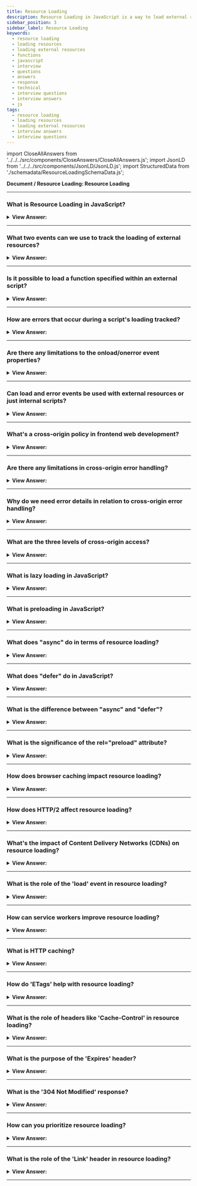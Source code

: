 ```yaml
---
title: Resource Loading
description: Resource Loading in JavaScript is a way to load external resources asynchronously. - JavaScript Interview Questions & Answers
sidebar_position: 3
sidebar_label: Resource Loading
keywords:
  - resource loading
  - loading resources
  - loading external resources
  - functions
  - javascript
  - interview
  - questions
  - answers
  - response
  - technical
  - interview questions
  - interview answers
  - js
tags:
  - resource loading
  - loading resources
  - loading external resources
  - interview answers
  - interview questions
---
```


import CloseAllAnswers from '../../../src/components/CloseAnswers/CloseAllAnswers.js';
import JsonLD from '../../../src/components/JsonLD/JsonLD.js';
import StructuredData from './schemadata/ResourceLoadingSchemaData.js';

<JsonLD data={StructuredData} />

<head>
  <title>Resource Loading | JavaScript Frontend Developer Interview</title>
</head>

**Document / Resource Loading: Resource Loading**

<CloseAllAnswers />

---

### What is Resource Loading in JavaScript?

<details>
  <summary><strong>View Answer:</strong></summary>
  <div>
  <div><strong>Interview Response:</strong> It's the process of loading external resources like images, scripts, stylesheets, etc., which are necessary for the proper functioning of a web application.
  </div><br />
  <div><strong>Technical Details:</strong> When it comes to web development, loading external resources such as images, scripts, and stylesheets is crucial to ensure that the web application functions properly. This process is known as resource loading, and it's essential to make sure that all necessary files are available before the page can be displayed. Depending on the requirements of the application, there are various techniques to load resources in the most optimal way possible. Regardless of the approach used, it's vital to minimize latency and improve the user experience.
  </div>
  </div>
</details>

---

### What two events can we use to track the loading of external resources?

<details>
  <summary><strong>View Answer:</strong></summary>
  <div>
  <div><strong>Interview Response:</strong> In JavaScript, there are two primary events for monitoring resource loading. The first is the "load" event, which triggers once the resource has finished loading. The second is the "error" event, which triggers when loading fails.
    </div><br/>
  <div><strong>Technical Details:</strong> As a developers, we have the capability to monitor the loading of external resources, such as scripts, iframes, and pictures, through the use of the browser. This can be achieved by utilizing two key events: onload and onerror. The onload event is triggered when an object is successfully loaded, while the onerror event is activated when there is an error encountered while loading an external file, such as a document or image.
    </div><br />
  <div><strong className="codeExample">Code Example:</strong><br /><br />

  <div></div>

```js
let img = new Image();

img.src = "https://example.com/some-image.jpg";

img.addEventListener('load', function() {
    console.log('Image has loaded successfully');
});

img.addEventListener('error', function() {
    console.error('An error occurred while loading the image');
});

```

  </div>
  </div>
</details>

---

### Is it possible to load a function specified within an external script?

<details>
  <summary><strong>View Answer:</strong></summary>
  <div>
  <div><strong>Interview Response:</strong> Yes, we can use the script.onload event, to handle the invocation of the function. It triggers after the script is completely loaded and executed. So, in onload we can use script variables, run functions, and other implementations.
    </div><br />
  <div><strong className="codeExample">Code Example:</strong><br /><br />

  <div></div>

```js
let script = document.createElement('script');

// can load any script, from any domain
script.src = 'https://cdnjs.cloudflare.com/ajax/libs/lodash.js/4.3.0/lodash.js';
document.head.append(script);

script.onload = function () {
  // the script creates a variable "_"
  console.log(_.VERSION); // shows library version
};
```

  </div>
  </div>
</details>

---

### How are errors that occur during a script's loading tracked?

<details>
  <summary><strong>View Answer:</strong></summary>
  <div>
  <div><strong>Interview Response:</strong> Errors that occur during the loading of the script can be tracked in an error event using the 'script.onerror' property. In the case of HTTP errors, we do not know if it was an error 404 or 500 or something else, just that the loading has failed.
    </div><br />
  <div><strong className="codeExample">Code Example:</strong><br /><br />

  <div></div>

```js
let script = document.createElement('script');
script.src = 'https://example.com/404.js'; // no such script
document.head.append(script);

script.onerror = function () {
  console.log('Error loading ' + this.src); // Error loading https://example.com/404.js
};
```

  </div>
  </div>
</details>

---

### Are there any limitations to the onload/onerror event properties?

<details>
  <summary><strong>View Answer:</strong></summary>
  <div>
  <div><strong>Interview Response:</strong> Yes, limitations exist. `onload` and `onerror` can't catch errors from syntax issues within scripts or track loading of resources that don't fire load/error events. Errors that may occur during script processing and execution are out of scope for these events.
    </div>

---

:::note
The onload event triggers if a script is successfully loaded, even with programming mistakes. We can use the window.onerror global handler to track script errors.
:::

  </div>
</details>

---

### Can load and error events be used with external resources or just internal scripts?

<details>
  <summary><strong>View Answer:</strong></summary>
  <div>
  <div><strong>Interview Response:</strong> The `load` and `error` events are not limited to internal scripts. They can be used with other external resources such as images, stylesheets, and other media.
    </div><br />
  <div><strong>Technical Response:</strong> The load and error events also work for other resources, basically for any resource that has an external src. There are some limitations in functionality based on the type of source getting loaded. Most resources start loading when they load in the document. But &#8249;img&#8250; is an exception. It starts loading when it retrieves a src (*). For &#8249;iframe&#8250;, the iframe.onload event triggers when the iframe loading finishes, both for successful load and in case of an error. That is for historical purposes.
    </div><br />
  <div><strong className="codeExample">Code Example:</strong><br /><br />

  <div></div>

```js
let img = document.createElement('img');
img.src = 'https://js.cx/clipart/train.gif'; // (*)

img.onload = function () {
  console.log(`Image loaded, size ${img.width}x${img.height}`);
};

img.onerror = function () {
  console.log('Error occurred while loading image');
};
```

  </div>
  </div>
</details>

---

### What's a cross-origin policy in frontend web development?

<details>
  <summary><strong>View Answer:</strong></summary>
  <div>
  <div><strong>Interview Response:</strong> In frontend web development, Cross-Origin Resource Sharing (CORS) is a mechanism that allows many resources (e.g., fonts, JavaScript, etc.) on a web page to be requested from another domain outside the domain from which the resource originated.
    </div><br/>
  <div><strong>Technical Response:</strong> There is a rule: scripts from one site cannot access the other site's contents. So, a script at https://facebook.com cannot read the user’s mailbox at https://gmail.com. Or, to be more precise, one origin (domain/port/protocol triplet) cannot access the content from another one. So even if we have a subdomain or just another port, these are different origins with no access to each other.
    </div><br />
  <div><strong className="codeExample">Code Example:</strong><br /><br />

  <div></div>

A simple example is fetching data from a different domain.

```javascript
fetch('https://api.different-domain.com/data')
  .then(response => response.json())
  .then(data => console.log(data))
  .catch(error => console.log('An error occurred:', error));
```

In this case, the server `https://api.different-domain.com` must include the appropriate CORS headers to allow the request. The server could respond with headers like:

```html
Access-Control-Allow-Origin: https://your-domain.com
```

This tells the browser that it's okay to make a request from `https://your-domain.com` to `https://api.different-domain.com`.

However, without the appropriate server configuration, the CORS policy will block the request. You would see an error in your browser's console along the lines of:

```html
Access to fetch at 'https://api.different-domain.com/data' from origin 'https://your-domain.com' has been blocked by CORS policy: No 'Access-Control-Allow-Origin' header is present on the requested resource.
```

That's why it's important to properly set up your server's CORS policy when you expect to serve resources to different domains.

---

:::note
Note: This is a simplified explanation. The actual CORS policy and implementation can be more complex and involves other headers as well, like `Access-Control-Allow-Methods`, `Access-Control-Allow-Headers`, `Access-Control-Max-Age`, etc.
:::

  </div>
  </div>
</details>

---

### Are there any limitations in cross-origin error handling?

<details>
  <summary><strong>View Answer:</strong></summary>
  <div>
  <div><strong>Interview Response:</strong> Yes, cross-origin scripts without the correct CORS headers return only a generic error message due to security reasons, hiding detailed information about the error.
    </div><br />
  <div><strong>Technical Details:</strong> When dealing with cross-origin scripts, the error information that you can receive from a window's `onerror` event handler is restricted due to the same-origin policy, and this is a key limitation in cross-origin error handling. In the case of a script error occurring in a file hosted from a different origin, instead of receiving detailed error information, you will receive a generic "Script error." message with null or non-descriptive values for the other parameters (URL, line number, etc.).
    </div><br />
  <div><strong className="codeExample">Consider the following example:</strong><br /><br />

  <div></div>

```javascript
window.onerror = function(message, url, lineNo, colNo, error) {
    console.log('Error:', message, 'Script:', url, 'Line:', lineNo, 'Column:', colNo, 'Error object:', error);
    return true;
};

var script = document.createElement('script');
script.src = "https://different-domain.com/some-script.js";
document.body.appendChild(script);
```

If the script at "<https://different-domain.com/some-script.js>" encounters an error and the server doesn't allow for proper CORS configuration, your `onerror` handler would log something like:

```
Error: Script error. Script:  Line: 0 Column: 0 Error object: null
```

To handle cross-origin errors effectively, you need to set the `crossorigin` attribute on the script tag and ensure the server responds with appropriate CORS headers.

Here's how you can modify the script tag:

```javascript
window.onerror = function(message, url, lineNo, colNo, error) {
    console.log('Error:', message, 'Script:', url, 'Line:', lineNo, 'Column:', colNo, 'Error object:', error);
    return true;
};

var script = document.createElement('script');
script.src = "https://different-domain.com/some-script.js";
script.crossOrigin = "anonymous"; // New line
document.body.appendChild(script);
```

Now, if the server includes `Access-Control-Allow-Origin: *` (or the specific origin instead of `*`) in its headers, you will receive full error details in your `onerror` handler, even if the script is loaded from a different origin. This can greatly enhance your ability to debug cross-origin scripts.

  </div>
  </div>
</details>

---

### Why do we need error details in relation to cross-origin error handling?

<details>
  <summary><strong>View Answer:</strong></summary>
  <div>
  <div><strong>Interview Response:</strong> Detailed error information is vital for identifying issues in cross-origin scripts. Without it, developers might not understand the cause of issues, making debugging difficult.
    </div><br/>
  <div><strong>Technical Details:</strong> There are many services (and we can build our own) that listen for global errors using window.onerror, save errors, and provide an interface to access and analyze them. That is great, as we can see actual errors triggered by our users. But if a script comes from another origin, then there is not much information about its errors, as we’ve just seen.
    </div>
  </div>
</details>

---

### What are the three levels of cross-origin access?

<details>
  <summary><strong>View Answer:</strong></summary>
  <div>
  <div><strong>Interview Response:</strong> The three levels of cross-origin access are: No access (Same-Origin Policy), Access with credentials (CORS with credentials), and Full access (CORS without credentials).
    </div><br />
  <div><strong>Technical Response:</strong> There are three levels of cross-origin access including no cross-origin attribute, crossorigin = "anonymous", and crossorigin = "use-credentials". In the first level, no cross-origin attribute does not allow or strictly prohibits cross-origin access. The second level is access allowed if the server responds with the header Access-Control-Allow-Origin with * or our origin. The browser does not send authorization information and cookies to the remote server. The last level of cross-origin use credentials that allow access if the server returns the headers Access-Control-Allow-Origin with our origin and Access-Control-Allow-Credentials: true. The browser communicates with the remote server by sending authorization information and cookies.
    </div><br />
  <div><strong className="codeExample">Code Example:</strong> crossorigin = "anonymous"<br /><br />

  <div></div>

```html
<script>
  window.onerror = function (message, url, line, col, errorObj) {
    console.log(`${message}\n${url}, ${line}:${col}`);
  };
</script>
<script
  crossorigin="anonymous"
  src="https://cors.javascript.info/article/onload-onerror/crossorigin/error.js"
></script>
```

This example uses the `fetch` API to make a cross-origin request:

```javascript
fetch('https://example.com/data', {
    method: 'GET',
    mode: 'cors', 
    credentials: 'include',
})
.then(response => response.json())
.then(data => console.log(data))
.catch(error => console.log('Error:', error));
```

This example makes a GET request to '<https://example.com/data>'. The `mode` is set to 'cors' to indicate a CORS request, and `credentials` is set to 'include' to send cookies with the request if they exist.

  </div>
  </div>
</details>

---

### What is lazy loading in JavaScript?

<details>
  <summary><strong>View Answer:</strong></summary>
  <div>
  <div><strong>Interview Response:</strong> Lazy loading is a design pattern that defers initialization of an object until the point at which it is needed. It can contribute to efficiency in a program's operation if properly and appropriately used.</div><br />
  <div><strong className="codeExample">Code Example:</strong><br /><br />

  <div></div>

Here is an example of lazy loading in JavaScript using the Intersection Observer API, which is useful for loading images as they appear in the viewport:

```javascript
// HTML
<img class="lazyload" data-src="image.jpg" alt="Lazy Loaded Image">

// JavaScript
document.addEventListener("DOMContentLoaded", function() {
  var lazyImages = [].slice.call(document.querySelectorAll("img.lazyload"));

  if ("IntersectionObserver" in window) {
    let lazyImageObserver = new IntersectionObserver(function(entries, observer) {
      entries.forEach(function(entry) {
        if (entry.isIntersecting) {
          let lazyImage = entry.target;
          lazyImage.src = lazyImage.dataset.src;
          lazyImage.classList.remove("lazyload");
          lazyImageObserver.unobserve(lazyImage);
        }
      });
    });

    lazyImages.forEach(function(lazyImage) {
      lazyImageObserver.observe(lazyImage);
    });
  } else {
    // Fallback for browsers without IntersectionObserver support
  }
});
```

In this script, an `IntersectionObserver` is used to watch all images with the class `lazyload`. When one of these images comes into the viewport, the `src` attribute is replaced by the `data-src` attribute, loading the image. Then, the image is removed from the observer's watch list.

  </div>
  </div>
</details>

---

### What is preloading in JavaScript?

<details>
  <summary><strong>View Answer:</strong></summary>
  <div>
  <div><strong>Interview Response:</strong> Preloading is a technique used to load certain data or files before they are needed, like images, scripts, or stylesheets. This can improve performance by reducing load times when the resources are used.
</div><br />
  <div><strong className="codeExample">Code Example:</strong><br /><br />

  <div></div>

Preloading can be done in different ways in JavaScript, here's an example on how you could preload an image:

```javascript
let img = new Image();
img.src = "image.jpg";
```

The browser will start loading the image in the background without rendering it, ready for when it's needed.

To preload a script, you can use the `preload` attribute in a `link` element:

```html
<link rel="preload" href="script.js" as="script">
```

This tells the browser to start loading the script as soon as possible without executing it. It will be fetched as soon as the browser is idle.

And you can also use JavaScript to add this element:

```javascript
let link = document.createElement('link');
link.rel = "preload";
link.href = "script.js";
link.as = "script";
document.head.appendChild(link);
```

---

:::note
Note: Ensure you're using preloading judiciously, as too much preloading can degrade the initial page load performance.
:::

  </div>
  </div>
</details>

---

### What does "async" do in terms of resource loading?

<details>
  <summary><strong>View Answer:</strong></summary>
  <div>
  <div><strong>Interview Response:</strong> "Async" allows a script to be downloaded in the background without blocking the page rendering.</div><br />
  <div><strong className="codeExample">Code Example:</strong><br /><br />

  <div></div>

Here is a simple example of how you would use the `async` attribute in HTML:

```html
<!DOCTYPE html>
<html>
<body>

<h2>Async script example</h2>

<p id="demo">Hello</p>

<script async src="script.js"></script>

</body>
</html>
```

In this HTML document, the script with the source "script.js" is loaded asynchronously. This means the HTML rendering isn't blocked by the loading of the script, improving page load time. However, the script will execute immediately when available, potentially before the HTML document is fully parsed.

The script.js file could be something like:

```javascript
document.getElementById("demo").innerHTML = "Hello JavaScript!";
```

This would change the text in the paragraph with id "demo" to "Hello JavaScript!" once the script is loaded and executed.

  </div>
  </div>
</details>

---

### What does "defer" do in JavaScript?

<details>
  <summary><strong>View Answer:</strong></summary>
  <div>
  <div><strong>Interview Response:</strong> The "defer" attribute in HTML tells the browser to load the script while the document is being parsed, but to delay executing it until the document is fully parsed. This improves page load performance.</div><br />
  <div><strong className="codeExample">Code Example:</strong><br /><br />

  <div></div>

Here's an example of how you would use the `defer` attribute in HTML:

```html
<!DOCTYPE html>
<html>
<body>

<h2>Defer script example</h2>

<p id="demo">Hello</p>

<script defer src="script.js"></script>

</body>
</html>
```

In this HTML document, the script with the source "script.js" is loaded while the document is being parsed, but it does not run until after the document has finished parsing.

The script.js file might contain something like:

```javascript
document.getElementById("demo").innerHTML = "Hello JavaScript!";
```

This would change the text in the paragraph with id "demo" to "Hello JavaScript!" once the script is executed, which will be after the HTML document has been fully parsed.

  </div>
  </div>
</details>

---

### What is the difference between "async" and "defer"?

<details>
  <summary><strong>View Answer:</strong></summary>
  <div>
  <div><strong>Interview Response:</strong> Both download scripts without blocking rendering. However, "async" executes scripts as soon as they're available, while "defer" waits until the document is fully parsed.
  </div>
  </div>
</details>

---

### What is the significance of the rel="preload" attribute?

<details>
  <summary><strong>View Answer:</strong></summary>
  <div>
  <div><strong>Interview Response:</strong> The rel="preload" attribute in HTML informs the browser to start fetching a resource as soon as possible, without delaying page rendering, thereby improving performance when the resource is required.
  </div><br />
  <div><strong className="codeExample">Code Example:</strong><br /><br />

  <div></div>

Here is an example of how you can use the `rel="preload"` attribute in HTML:

```html
<!DOCTYPE html>
<html>
<head>
  <meta charset="UTF-8">
  <title>Preload Example</title>
  
  <link rel="preload" href="style.css" as="style">
  <link rel="preload" href="script.js" as="script">
</head>
<body>

<h1>Welcome to my website!</h1>

<script src="script.js"></script>
</body>
</html>
```

In this HTML document, the styles from "style.css" and the JavaScript from "script.js" are preloaded. This means the browser begins downloading these resources as soon as possible, even before they are requested by the `<script>` and `<link>` tags. This can improve performance if these resources are needed soon after the HTML starts parsing.

---

:::note
Note that preloaded resources need to be consumed by a matching resource request in your JavaScript or CSS, otherwise they may be fetched twice.
:::
  </div>
  </div>
</details>

---

### How does browser caching impact resource loading?

<details>
  <summary><strong>View Answer:</strong></summary>
  <div>
  <div><strong>Interview Response:</strong> Browser caching stores downloaded resources locally, reducing the need for additional network requests. This can significantly speed up resource loading on subsequent visits, improving website performance.
  </div>
  </div>
</details>

---

### How does HTTP/2 affect resource loading?

<details>
  <summary><strong>View Answer:</strong></summary>
  <div>
  <div><strong>Interview Response:</strong> HTTP/2 improves resource loading by enabling multiplexing, allowing multiple requests and responses to be sent simultaneously on the same TCP connection, reducing latency and boosting performance.
  </div>
  </div>
</details>

---

### What's the impact of Content Delivery Networks (CDNs) on resource loading?

<details>
  <summary><strong>View Answer:</strong></summary>
  <div>
  <div><strong>Interview Response:</strong> CDNs reduce resource loading times by serving content from the closest geographically located server to the user, improving speed, reducing latency, and enhancing the overall user experience.
  </div><br />
  <div><strong className="codeExample">Code Example:</strong><br /><br />

  <div></div>

```html
<!DOCTYPE html>
<html>
<head>
    <title>My Web Page</title>
    <!-- Using Google CDN to load jQuery -->
    <script src="https://ajax.googleapis.com/ajax/libs/jquery/3.5.1/jquery.min.js"></script>
</head>
<body>
    <button id="clickMe">Click Me!</button>

    <script>
        $(document).ready(function() {
            $('#clickMe').click(function() {
                console.log('You clicked the button!');
            });
        });
    </script>
</body>
</html>
```

  </div>
  </div>
</details>

---

### What is the role of the 'load' event in resource loading?

<details>
  <summary><strong>View Answer:</strong></summary>
  <div>
  <div><strong>Interview Response:</strong> The load event is fired when a resource and all its dependent resources have finished loading. It's commonly used to trigger JavaScript functions once the page is fully loaded.
  </div><br />
  <div><strong className="codeExample">Code Example:</strong><br /><br />

  <div></div>

Here is a simple example showing how to use the `load` event in JavaScript:

```javascript
window.addEventListener('load', function() {
  console.log('All resources finished loading!');
});
```

In this code, an event listener is added to the `window` object, which fires when the `load` event is triggered. The `load` event occurs when the whole webpage (including assets like images and scripts) have finished loading. When this event is triggered, it executes the function, logging 'All resources finished loading!' to the console.

  </div>
  </div>
</details>

---

### How can service workers improve resource loading?

<details>
  <summary><strong>View Answer:</strong></summary>
  <div>
  <div><strong>Interview Response:</strong> Service Workers can cache resources, enabling offline use and faster load times. They can intercept network requests, delivering cached responses when available, improving performance and providing a more seamless user experience.
  </div><br />
  <div><strong className="codeExample">Code Example:</strong><br /><br />

  <div></div>

Here's a simple example of a service worker in JavaScript. This script should be in a separate file, often named `sw.js` or similar:

```javascript
// Install event - cache files 
self.addEventListener('install', function(event) {
  event.waitUntil(
    caches.open('my-cache').then(function(cache) {
      return cache.addAll([
        '/',
        '/index.html',
        '/style.css',
        '/script.js',
        '/image.jpg',
      ]);
    })
  );
});

// Fetch event - respond with cache or fetch
self.addEventListener('fetch', function(event) {
  event.respondWith(
    caches.match(event.request).then(function(response) {
      return response || fetch(event.request);
    })
  );
});
```

In the first part, when the service worker is installed, it opens a cache called 'my-cache' and adds files to it. This means these files will be available offline and will load faster because they're coming from the cache.

In the second part, for every fetch request, the service worker first checks if the requested resource is in the cache. If it is, it returns that, otherwise, it fetches the resource from the network.

To register this service worker, you would add this to your main JavaScript file or inline script:

```javascript
if ('serviceWorker' in navigator) {
  navigator.serviceWorker.register('/sw.js').then(function(registration) {
    console.log('Service Worker registered with scope:', registration.scope);
  }).catch(function(error) {
    console.log('Service Worker registration failed:', error);
  });
}
```

This checks if the browser supports service workers, and if it does, it registers the service worker located at `/sw.js`.

  </div>
  </div>
</details>

---

### What is HTTP caching?

<details>
  <summary><strong>View Answer:</strong></summary>
  <div>
  <div><strong>Interview Response:</strong> HTTP caching is a technique that allows browsers to store responses from a web server, like web pages or images, to improve speed and reduce server load for subsequent requests.
  </div><br />
  <div><strong className="codeExample">Code Example:</strong><br /><br />

  <div></div>

HTTP caching is typically handled on the server-side within HTTP headers. Here is an example of how it might look in an HTTP response:

```bash
HTTP/1.1 200 OK
Date: Sat, 04 Jun 2023 16:00:00 GMT
Content-Type: text/html
Content-Length: 1576
Last-Modified: Sat, 04 Jun 2023 15:00:00 GMT
ETag: "30a7-591fa93355a80"
Cache-Control: public, max-age=3600
Expires: Sat, 04 Jun 2023 17:00:00 GMT
Accept-Ranges: bytes
```

In this example, the `Cache-Control` directive indicates the resource is public and can be cached, and that the maximum age of the cached resource is 3600 seconds (or one hour). After one hour, the cache is considered stale and a new copy of the resource will be fetched.

The `Expires` header also specifies a date and time for when the cached copy should expire. This is an older method of controlling caches, and is often used as a fallback if `Cache-Control` is not supported.

The `ETag` and `Last-Modified` headers are used for validation. When the cache is stale, the browser can send these values back to the server in a conditional request to check if the resource has changed. If it hasn't, the server can respond with a `304 Not Modified` status to tell the browser to reuse the cached copy, saving bandwidth.

  </div>
  </div>
</details>

---

### How do 'ETags' help with resource loading?

<details>
  <summary><strong>View Answer:</strong></summary>
  <div>
  <div><strong>Interview Response:</strong> `ETags` are part of HTTP headers and provide a validation mechanism to check if a cached resource has changed. If unchanged, the server returns a `304 Not Modified`, saving bandwidth and improving load times.
  </div><br />
  <div><strong>Technical Details:</strong> Etag (Entity Tag) HTTP header is one of several mechanisms that HTTP provides for web cache validation - a way to allow a client to make conditional requests to allow servers to tell clients whether the copy that they (the client) have is still valid or not.
  </div><br />
  <div><strong className="codeExample">Code Example:</strong><br /><br />

  <div></div>

Here is a very simplified example of a Node.js server using Express.js framework which utilizes the **etag** functionality.

```js
const express = require('express');
const app = express();
const port = 3000;

app.get('/some-resource', (req, res) => {
    // This could be a database call or some I/O operation in a real-world scenario
    let data = {
        id: 1,
        name: "John Doe",
        email: "johndoe@example.com"
    };

    // Compute an ETag for the data (you might use a different method in reality)
    const etag = require('crypto').createHash('md5').update(JSON.stringify(data)).digest('hex');

    // Check if the client sent an 'If-None-Match' header, and if it matches the ETag, send a '304 Not Modified' response
    if (req.header('If-None-Match') === etag) {
        res.sendStatus(304);
    } else {
        // Include the ETag in the response
        res.setHeader('ETag', etag);
        res.json(data);
    }
});

app.listen(port, () => {
  console.log(`App listening at http://localhost:${port}`)
});
```

  </div>
  </div>
</details>

---

### What is the role of headers like 'Cache-Control' in resource loading?

<details>
  <summary><strong>View Answer:</strong></summary>
  <div>
  <div><strong>Interview Response:</strong> The `Cache-Control` HTTP header controls how, and for how long, individual responses are cached by the browser. This can greatly reduce load times and server load for subsequent visits.
  </div><br />
  <div><strong>Technical Response:</strong> The `Cache-Control` HTTP header is used to specify directives for caching mechanisms in both requests and responses. The directives specify who can cache the response, under which conditions, and for how long.
  </div><br />
  <div><strong className="codeExample">Code Example:</strong><br /><br />

  <div></div>

Here's a simple Node.js server example using Express.js that serves static files with specific `Cache-Control` directives.

```javascript
const express = require('express');
const path = require('path');
const app = express();
const port = 3000;

// Set up static file serving
app.use(express.static(path.join(__dirname, 'public'), {
  setHeaders: (res, path) => {
    // Set Cache-Control header
    res.setHeader('Cache-Control', 'public, max-age=86400'); // Cache for 24 hours (86400 seconds)
  }
}));

app.listen(port, () => {
  console.log(`App listening at http://localhost:${port}`)
});
```

In this example, any static files served from the `public` directory will include the `Cache-Control: public, max-age=86400` header in the response. This tells clients that they're allowed to publicly cache the resource and that the resource is considered fresh for 24 hours (86400 seconds). After that, the client needs to check back with the server to see if the resource has been updated.

---

:::note
Please note that different types of resources might need different caching strategies. For example, you might want to cache images, CSS, and JavaScript files for a longer period because they might not change frequently, but HTML files could be cached for a shorter period or not cached at all if they are dynamic and change frequently.
:::

  </div>
  </div>
</details>

---

### What is the purpose of the 'Expires' header?

<details>
  <summary><strong>View Answer:</strong></summary>
  <div>
  <div><strong>Interview Response:</strong> The `Expires` header provides a date/time after which the response is considered stale, informing the cache when a new request for the resource should be made.
  </div><br />
  <div><strong>Technical Response:</strong> The `Expires` header is used to specify the date/time after which the response is considered stale. This means that the client (often the browser) can cache the response until that time. After the time specified in the `Expires` header, the client must make a new request to the server to validate that the cached data is still accurate.
  </div><br />
  <div><strong className="codeExample">Code Example:</strong><br /><br />

  <div></div>

Below is a simple example of a Node.js server using the Express.js framework that serves a static file with the `Expires` header:

```javascript
const express = require('express');
const path = require('path');
const app = express();
const port = 3000;

app.get('/some-file', function(req, res) {
    // Set the Expires header
    let oneDay = 24 * 60 * 60 * 1000; // hours*minutes*seconds*milliseconds
    let oneDayFromNow = new Date(Date.now() + oneDay);
    res.setHeader('Expires', oneDayFromNow.toUTCString());

    // Send the file
    res.sendFile(path.join(__dirname, 'some-file.txt'));
});

app.listen(port, () => {
  console.log(`App listening at http://localhost:${port}`);
});
```

In this example, when a GET request is made to "/some-file", the server responds with the contents of "some-file.txt" and sets the `Expires` header to one day from the current time. This means that the client can cache this file and consider it fresh without needing to check with the server again until that time has elapsed.

Note that HTTP/1.1 introduced the `Cache-Control` header, which offers more fine-grained control over caching and is generally preferred over `Expires`. However, `Expires` is still useful for HTTP/1.0 compatibility.

  </div>
  </div>
</details>

---

### What is the '304 Not Modified' response?

<details>
  <summary><strong>View Answer:</strong></summary>
  <div>
  <div><strong>Interview Response:</strong> `304 Not Modified` is a response code indicating that the resource has not changed since the last request, allowing the browser to load it from the cache.
  </div><br />
  <div><strong className="codeExample">Code Example:</strong><br /><br />

  <div></div>

Here's an example using a Node.js server and the Express.js framework.

```js
const express = require('express');
const app = express();
const port = 3000;

let data = {
    id: 1,
    name: "John Doe",
    email: "johndoe@example.com",
    lastModified: new Date() // Initial last modification time
};

app.get('/data', (req, res) => {
    // Check if 'If-Modified-Since' header is set in the request
    if (req.header('If-Modified-Since')) {
        let ifModifiedSinceDate = new Date(req.header('If-Modified-Since'));
        
        // If the data hasn't been modified since the date provided, return a '304 Not Modified' response
        if (data.lastModified <= ifModifiedSinceDate) {
            return res.status(304).send();
        }
    }

    // Otherwise, include the 'Last-Modified' header in the response and send the data
    res.setHeader('Last-Modified', data.lastModified.toUTCString());
    res.json(data);
});

app.listen(port, () => {
  console.log(`App listening at http://localhost:${port}`);
});
```

  </div>
  </div>
</details>

---

### How can you prioritize resource loading?

<details>
  <summary><strong>View Answer:</strong></summary>
  <div>
  <div><strong>Interview Response:</strong> Resource loading can be prioritized by techniques like preloading, inlining critical assets, deferring non-critical assets, and using efficient loading strategies like lazy loading.
  </div>
  </div>
</details>

---

### What is the role of the 'Link' header in resource loading?

<details>
  <summary><strong>View Answer:</strong></summary>
  <div>
  <div><strong>Interview Response:</strong> The `Link` HTTP header allows the server to indicate related resources and their relationship to the requested resource, which can be used for preloading, prefetching, or other purposes.
  </div>
  </div>
</details>

---
